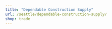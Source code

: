 ```yaml
---
title: "Dependable Construction Supply"
url: /seattle/dependable-construction-supply/
shop: trade
---
```

